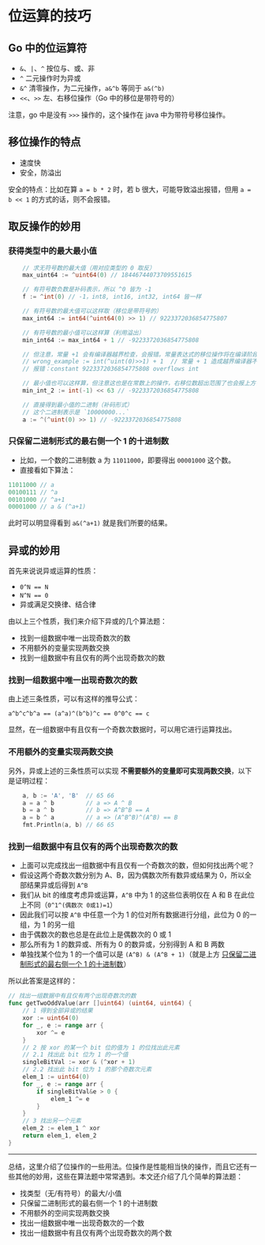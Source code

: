 # 位运算的技巧

## Go 中的位运算符

- `&`、`|`、`^` 按位与、或、非
- `^` 二元操作时为异或
- `&^` 清零操作，为二元操作，`a&^b` 等同于 `a&(^b)`
- `<<`、`>>`  左、右移位操作（Go 中的移位是带符号的）

注意，go 中是没有 `>>>` 操作的，这个操作在 java 中为带符号移位操作。

## 移位操作的特点

- 速度快
- 安全，防溢出

安全的特点：比如在算 `a = b * 2` 时，若 b 很大，可能导致溢出报错，但用 `a = b << 1` 的方式的话，则不会报错。

## 取反操作的妙用

### 获得类型中的最大最小值

```go
	// 求无符号数的最大值（用对应类型的 0 取反）
	max_uint64 := ^uint64(0) // 18446744073709551615

	// 有符号数负数是补码表示，所以 ^0 皆为 -1
	f := ^int(0) // -1，int8, int16, int32, int64 皆一样

	// 有符号数的最大值可以这样取（移位是带符号的）
	max_int64 := int64(^uint64(0) >> 1) // 9223372036854775807

	// 有符号数的最小值可以这样算（利用溢出）
	min_int64 := max_int64 + 1 // -9223372036854775808

	// 但注意，常量 +1 会有编译器越界检查，会报错。常量表达式的移位操作将在编译阶段计算值
	// wrong_example := int(^uint(0)>>1) + 1  // 常量 + 1 造成越界编译器不通过
	// 报错：constant 9223372036854775808 overflows int

	// 最小值也可以这样算，但注意这也是在常数上的操作，右移位数超出范围了也会报上方错误
	min_int_2 := int(-1) << 63 // -9223372036854775808

	// 直接得到最小值的二进制（补码形式）
	// 这个二进制表示是 `10000000...`
	a := ^(^uint(0) >> 1) // -9223372036854775808
```

### <span id=3>只保留二进制形式的最右侧一个 1 的十进制数</span>

- 比如，一个数的二进制数 a 为 `11011000`，即要得出 `00001000` 这个数。
- 直接看如下算法：

```go
11011000 // a
00100111 // ^a
00101000 // ^a+1
00001000 // a & (^a+1)
```

此时可以明显得看到 `a&(^a+1)` 就是我们所要的结果。

## 异或的妙用

首先来说说异或运算的性质：

- `0^N == N`
- `N^N == 0`
- 异或满足交换律、结合律

由以上三个性质，我们来介绍下异或的几个算法题：

- 找到一组数据中唯一出现奇数次的数
- 不用额外的变量实现两数交换
- 找到一组数据中有且仅有的两个出现奇数次的数

### 找到一组数据中唯一出现奇数次的数

由上述三条性质，可以有这样的推导公式：

```
a^b^c^b^a == (a^a)^(b^b)^c == 0^0^c == c
```

显然，在一组数据中有且仅有一个奇数次数据时，可以用它进行运算找出。

### 不用额外的变量实现两数交换

另外，异或上述的三条性质可以实现 **不需要额外的变量即可实现两数交换**，以下是证明过程：

```go
	a, b := 'A', 'B'  // 65 66
	a = a ^ b         // a => A ^ B
	b = a ^ b         // b => A^B^B == A
	a = b ^ a         // a => (A^B^B)^(A^B) == B
	fmt.Println(a, b) // 66 65
```

### 找到一组数据中有且仅有的两个出现奇数次的数

- 上面可以完成找出一组数据中有且仅有一个奇数次的数，但如何找出两个呢？
- 假设这两个奇数次数分别为 A、B，因为偶数次所有数异或结果为 0，所以全部结果异或后得到 `A^B`
- 我们从 bit 的维度考虑异或运算，`A^B` 中为 1 的这些位表明仅在 A 和 B 在此位上不同（`0^1^(偶数次 0或1)=1`）
- 因此我们可以按 `A^B` 中任意一个为 1 的位对所有数据进行分组，此位为 0 的一组，为 1 的另一组
- 由于偶数次的数也总是在此位上是偶数次的 0 或 1
- 那么所有为 1 的数异或、所有为 0 的数异或，分别得到 A 和 B 两数
- 单独找某个位为 1 的一个值可以是 `(A^B) & (A^B + 1)`（就是上方 [只保留二进制形式的最右侧一个 1 的十进制数](#3)）

所以此答案是这样的：

```go
// 找出一组数据中有且仅有两个出现奇数次的数
func getTwoOddValue(arr []uint64) (uint64, uint64) {
	// 1 得到全部异或的结果
	xor := uint64(0)
	for _, e := range arr {
		xor ^= e
	}
	// 2 按 xor 的某一个 bit 位的值为 1 的位找出此元素
	// 2.1 找出此 bit 位为 1 的一个值
	singleBitVal := xor & (^xor + 1)
	// 2.2 找出此 bit 位为 1 的那个奇数次元素
	elem_1 := uint64(0)
	for _, e := range arr {
		if singleBitVal&e > 0 {
			elem_1 ^= e
		}
	}
	// 3 找出另一个元素
	elem_2 := elem_1 ^ xor
	return elem_1, elem_2
}
```

---

总结，这里介绍了位操作的一些用法。位操作是性能相当快的操作，而且它还有一些其他的妙用，这些在算法题中常常遇到。本文还介绍了几个简单的算法题：

- 找类型（无/有符号）的最大/小值
- 只保留二进制形式的最右侧一个 1 的十进制数
- 不用额外的空间实现两数交换
- 找出一组数据中唯一出现奇数次的一个数
- 找出一组数据中有且仅有两个出现奇数次的两个数
